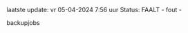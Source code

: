 laatste update: 
vr 05-04-2024  7:56   uur 
Status: FAALT - fout - 
<div class="service R">backupjobs</div>